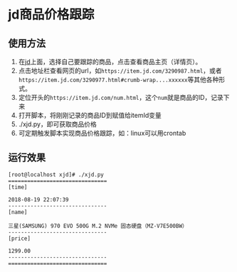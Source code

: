 # jd商品价格跟踪
## 使用方法

1. 在[jd](https://jd.com)上面，选择自己要跟踪的商品，点击查看商品主页（详情页）。
2. 点击地址栏查看网页的url，如`https://item.jd.com/3290987.html`，或者`https://item.jd.com/3290977.html#crumb-wrap....xxxxxx`等其他各种形式。
3. 定位开头的`https://item.jd.com/num.html`，这个`num`就是商品的ID，记录下来
4. 打开脚本，将刚刚记录的商品ID到赋值给itemId变量
5. ./xjd.py，即可获取商品价格
6. 可定期触发脚本实现商品价格跟踪，如：linux可以用crontab

## 运行效果
```shell
[root@localhost xjd]# ./xjd.py 
===============================
[time]

2018-08-19 22:07:39
-------------------------------
[name]

三星(SAMSUNG) 970 EVO 500G M.2 NVMe 固态硬盘（MZ-V7E500BW）
-------------------------------
[price]

1299.00
-------------------------------
===============================
```
